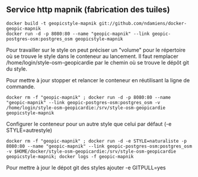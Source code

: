 ## Service http mapnik (fabrication des tuiles)

```
docker build -t geopicstyle-mapnik git://github.com/ndamiens/docker-geopic-mapnik
docker run -d -p 8080:80 --name "geopic-mapnik" --link geopic-postgres-osm:postgres_osm geopicstyle-mapnik
```

Pour travailler sur le style on peut préciser un "volume" pour le répertoire où se trouve le style dans le conteneur au lancement. Il faut remplacer /home/login/style-osm-geopicardie par le chemin où se trouve le dépôt git du style.

Pour mettre à jour stopper et relancer le conteneur en réutilisant la ligne de commande.

```
docker rm -f "geopic-mapnik" ; docker run -d -p 8080:80 --name "geopic-mapnik" --link geopic-postgres-osm:postgres_osm -v /home/login/style-osm-geopicardie:/srv/style-osm-geopicardie geopicstyle-mapnik
```

Configurer le conteneur pour un autre style que celui par défaut (-e STYLE=autrestyle)

```
docker rm -f "geopic-mapnik" ; docker run -d -e STYLE=naturaliste -p 8080:80 --name "geopic-mapnik" --link geopic-postgres-osm:postgres_osm -v $HOME/docker/style-osm-geopicardie:/srv/style-osm-geopicardie geopicstyle-mapnik; docker logs -f geopic-mapnik
```

Pour mettre à jour le dépot git des styles ajouter -e GITPULL=yes
